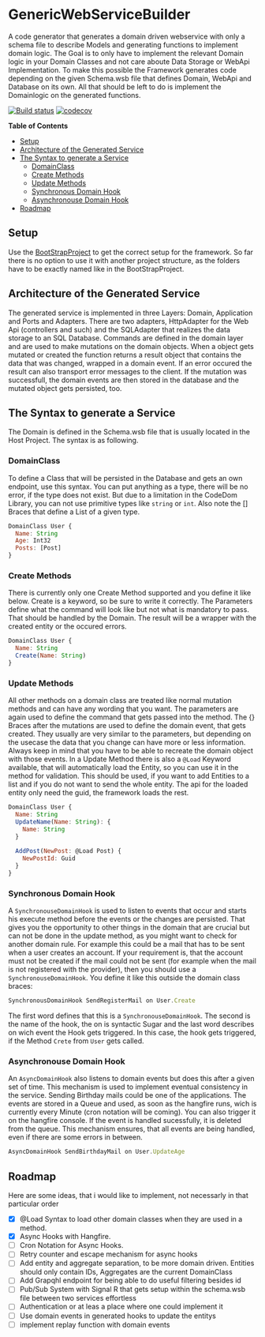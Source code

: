 # GenericWebServiceBuilder
A code generator that generates a domain driven webservice with only a schema file to describe Models and generating functions to implement domain logic. The Goal is to only have to implement the relevant Domain logic in your Domain Classes and not care aboute Data Storage or WebApi Implementation. To make this possible the Framework generates code depending on the given Schema.wsb file that defines Domain, WebApi and Database on its own. All that should be left to do is implement the Domainlogic on the generated functions.

[![Build status](https://ci.appveyor.com/api/projects/status/n3n2qey19pm4ako4?svg=true)](https://ci.appveyor.com/project/Lauchi/genericwebservicebuilder)
[![codecov](https://codecov.io/gh/Lauchi/Microwave/branch/master/graph/badge.svg)](https://codecov.io/gh/Lauchi/Microwave)

<!-- START doctoc generated TOC please keep comment here to allow auto update -->
<!-- DON'T EDIT THIS SECTION, INSTEAD RE-RUN doctoc TO UPDATE -->
**Table of Contents**

- [Setup](#setup)
- [Architecture of the Generated Service](#architecture-of-the-generated-service)
- [The Syntax to generate a Service](#the-syntax-to-generate-a-service)
  - [DomainClass](#domainclass)
  - [Create Methods](#create-methods)
  - [Update Methods](#update-methods)
  - [Synchronous Domain Hook](#synchronous-domain-hook)
  - [Asynchronouse Domain Hook](#asynchronouse-domain-hook)
- [Roadmap](#roadmap)

<!-- END doctoc generated TOC please keep comment here to allow auto update -->

## Setup
Use the [BootStrapProject](https://github.com/Lauchi/GeneratedWebServiceBootstrap) to get the correct setup for the framework. So far there is no option to use it with another project structure, as the folders have to be exactly named like in the BootStrapProject.

## Architecture of the Generated Service
The generated service is implemented in three Layers: Domain, Application and Ports and Adapters. There are two adapters, HttpAdapter for the Web Api (controllers and such) and the SQLAdapter that realizes the data storage to an SQL Database. Commands are defined in the domain layer and are used to make mutations on the domain objects. When a object gets mutated or created the function returns a result object that contains the data that was changed, wrapped in a domain event. If an error occured the result can also transport error messages to the client. If the mutation was successfull, the domain events are then stored in the database and the mutated object gets persisted, too.

## The Syntax to generate a Service
The Domain is defined in the Schema.wsb file that is usually located in the Host Project. The syntax is as following.

### DomainClass
To define a Class that will be persisted in the Database and gets an own endpoint, use this syntax. You can put anything as a type, there will be no error, if the type does not exist. But due to a limitation in the CodeDom Library, you can not use primitive types like `string` or `int`. Also note the [] Braces that define a List of a given type.
```javascript
DomainClass User {
  Name: String
  Age: Int32
  Posts: [Post]
}
```

### Create Methods
There is currently only one Create Method supported and you define it like below. Create is a keyword, so be sure to write it correctly. The Parameters define what the command will look like but not what is mandatory to pass. That should be handled by the Domain. The result will be a wrapper with the created entity or the occured errors.
```javascript
DomainClass User {
  Name: String
  Create(Name: String)
}
```

### Update Methods
All other methods on a domain class are treated like normal mutation methods and can have any wording that you want. The parameters are again used to define the command that gets passed into the method. The {} Braces after the mutations are used to define the domain event, that gets created. They usually are very similar to the parameters, but depending on the usecase the data that you change can have more or less information. Always keep in mind that you have to be able to recreate the domain object with those events. In a Update Method there is also a `@Load` Keyword available, that will automatically load the Entity, so you can use it in the method for validation. This should be used, if you want to add Entities to a list and if you do not want to send the whole entity. The api for the loaded entity only need the guid, the framework loads the rest.
```javascript
DomainClass User {
  Name: String
  UpdateName(Name: String): {
    Name: String
  }
  
  AddPost(NewPost: @Load Post) {
    NewPostId: Guid
  }
}
```

### Synchronous Domain Hook
A `SynchronouseDomainHook` is used to listen to events that occur and starts his execute method before the events or the changes are persisted. That gives you the opportunity to other things in the domain that are crucial but can not be done in the update method, as you might want to check for another domain rule. For example this could be a mail that has to be sent when a user creates an account. If your requirement is, that the account must not be created if the mail could not be sent (for example when the mail is not registered with the provider), then you should use a `SynchronouseDomainHook`. You define it like this outside the domain class braces:

```javascript
SynchronousDomainHook SendRegisterMail on User.Create
```

The first word defines that this is a `SynchronouseDomainHook`. The second is the name of the hook, the on is syntactic Sugar and the last word describes on wich event the Hook gets triggered. In this case, the hook gets triggered, if the Method `Crete` from `User` gets called.

### Asynchronouse Domain Hook
An `AsyncDomainHook` also listens to domain events but does this after a given set of time. This mechanism is used to implement eventual consistency in the service. Sending Birthday mails could be one of the applications. The events are stored in a Queue and used, as soon as the hangfire runs, wich is currently every Minute (cron notation will be coming). You can also trigger it on the hangfire console. If the event is handled sucessfully, it is deleted from the queue. This mechanism ensures, that all events are being handled, even if there are some errors in between.

```javascript
AsyncDomainHook SendBirthdayMail on User.UpdateAge
```

## Roadmap
Here are some ideas, that i would like to implement, not necessarly in that particular order
- [X] @Load Syntax to load other domain classes when they are used in a method. 
- [X] Async Hooks with Hangfire. 
- [ ] Cron Notation for Async Hooks. 
- [ ] Retry counter and escape mechanism for async hooks 
- [ ] Add entity and aggregate separation, to be more domain driven. Entities should only contain IDs, Aggregates are the current DomainClass
- [ ] Add Grapqhl endpoint for being able to do useful filtering besides id
- [ ] Pub/Sub System with Signal R that gets setup within the schema.wsb file between two services effortless
- [ ] Authentication or at leas a place where one could implement it
- [ ] Use domain events in generated hooks to update the entitys
- [ ] implement replay function with domain events
